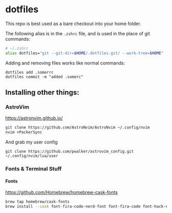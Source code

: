 # dotfiles

This repo is best used as a bare checkout into your home folder.

The following alias is in the `.zshrc` file, and is used in the place of git commands:

```zsh
# ~/.zshrc
alias dotfiles="git --git-dir=$HOME/.dotfiles.git/ --work-tree=$HOME"
```

Adding and removing files works like normal commands:

```
dotfiles add .somerrc
dotfiles commit -m "added .somerc"
```

## Installing other things:

### AstroVim

https://astronvim.github.io/

```sh
git clone https://github.com/AstroNvim/AstroNvim ~/.config/nvim
nvim +PackerSync
```

And grab my user config

```
git clone https://github.com/pwalker/astrovim_config.git ~/.config/nvim/lua/user
```

### Fonts & Terminal Stuff

#### Fonts

https://github.com/Homebrew/homebrew-cask-fonts

```sh
brew tap homebrew/cask-fonts
brew install --cask font-fira-code-nerd-font font-fira-code font-hack-nerd-font font-ubuntu-nerd-font
```
